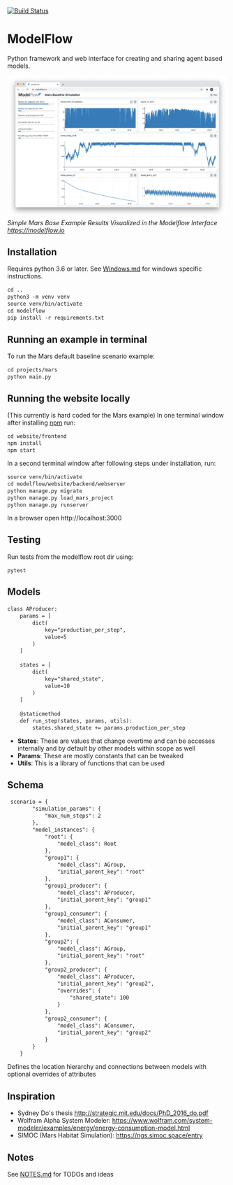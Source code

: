 [![Build Status](https://travis-ci.org/ModelFlow/modelflow.svg?branch=master)](https://travis-ci.org/ModelFlow/modelflow)

# ModelFlow
Python framework and web interface for creating and sharing agent based models.

![](screenshots/modelflow_2020_09_20.png)
*Simple Mars Base Example Results Visualized in the Modelflow Interface https://modelflow.io*

## Installation
Requires python 3.6 or later. See [Windows.md](Windows.md) for windows specific instructions.
```
cd ..
python3 -m venv venv
source venv/bin/activate
cd modelflow
pip install -r requirements.txt
```

## Running an example in terminal
To run the Mars default baseline scenario example:
```
cd projects/mars
python main.py
```

## Running the website locally
(This currently is hard coded for the Mars example) In one terminal window after installing [npm](https://nodejs.org/en/) run:
```
cd website/frontend
npm install
npm start
```
In a second terminal window after following steps under installation, run:
```
source venv/bin/activate
cd modelflow/website/backend/webserver
python manage.py migrate
python manage.py load_mars_project
python manage.py runserver
```
In a browser open http://localhost:3000

## Testing
Run tests from the modelflow root dir using:
```
pytest
```

## Models

```
class AProducer:
    params = [
        dict(
            key="production_per_step",
            value=5
        )
    ]

    states = [
        dict(
            key="shared_state",
            value=10
        )
    ]

    @staticmethod
    def run_step(states, params, utils):
        states.shared_state += params.production_per_step

```

- **States**: These are values that change overtime and can be accesses internally and by default by other models within scope as well
- **Params**: These are mostly constants that can be tweaked
- **Utils**: This is a library of functions that can be used


## Schema

```
 scenario = {
        "simulation_params": {
            "max_num_steps": 2
        },
        "model_instances": {
            "root": {
                "model_class": Root
            },
            "group1": {
                "model_class": AGroup,
                "initial_parent_key": "root"
            },
            "group1_producer": {
                "model_class": AProducer,
                "initial_parent_key": "group1"
            },
            "group1_consumer": {
                "model_class": AConsumer,
                "initial_parent_key": "group1"
            },
            "group2": {
                "model_class": AGroup,
                "initial_parent_key": "root"
            },
            "group2_producer": {
                "model_class": AProducer,
                "initial_parent_key": "group2",
                "overrides": {
                    "shared_state": 100
                }
            },
            "group2_consumer": {
                "model_class": AConsumer,
                "initial_parent_key": "group2"
            }
        }
    }
```
Defines the location hierarchy and connections between models with optional overrides of attributes

## Inspiration

- Sydney Do's thesis http://strategic.mit.edu/docs/PhD_2016_do.pdf
- Wolfram Alpha System Modeler: https://www.wolfram.com/system-modeler/examples/energy/energy-consumption-model.html
- SIMOC (Mars Habitat Simulation): https://ngs.simoc.space/entry

## Notes

See [NOTES.md](NOTES.md) for TODOs and ideas 
